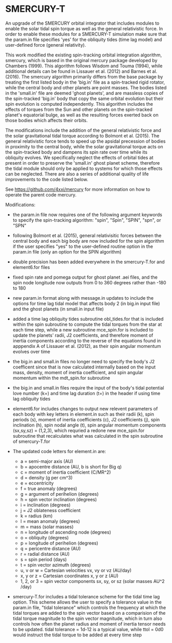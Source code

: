 # SMERCURY-T
An upgrade of the SMERCURY orbital integrator that includes modules to enable the solar tidal spin torque as well as the general relativistic force. In order to enable these modules for a SMERCURY-T simulation make sure that the param.in file specifies 'yes' for the obliquity tides (time lag model) and user-defined force (general relativity).

This work modified the existing spin-tracking orbital integration algorithm, smercury, which is based in the original mercury package developed by Chambers (1999). This algorithm follows Wisdom and Touma (1994), while additional details can be found in Lissauer et al. (2012) and Barnes et al. (2016). The smercury algorithm primarily differs from the base package by treating the first listed body in the 'big.in' file as a spin-tracked rigid rotator, while the central body and other planets are point masses. The bodies listed in the 'small.in' file are deemed 'ghost planets', and are massless copies of the spin-tracked 'big.in' body that copy the same orbital evolution but their spin evolution is computed independently. This algorithm includes the effects of torques from the Sun and other planets on the spin-tracked planet's equatorial bulge, as well as the resulting forces exerted back on those bodies which affects their orbits.

The modifications include the addition of the general relativistic force and the solar gravitational tidal torque according to Bolmont et al. (2015). The general relativistic force tends to speed up the apsidal precession of bodies in proximity to the central body, while the solar gravitational torque acts on the spin-tracked body and dampens its spin rate over time while its obliquity evolves. We specifically neglect the effects of orbital tides at present in order to preserve the 'small.in' ghost planet scheme, therefore the tidal module should only be applied to systems for which those effects can be neglected. There are also a series of additional quality of life improvements to the code listed below. 

See https://github.com/4xxi/mercury for more information on how to operate the parent code mercury.

Modifications:

- the param.in file now requires one of the following argument keywords to specify the spin-tracking algorithm: "spin", "Spin", "SPIN", "spn", or "SPN"

- following Bolmont et al. (2015), general relativisitic forces between the central body and each big body are now included for the spin algorithm if the user specifies "yes" to the user-defined routine option in the param.in file (only an option for the SPIN algorithm)

- double precision has been added everywhere in the smercury-T.for and element6.for files

- fixed spin rate and pomega output for ghost planet .aei files, and the spin node longitude now outputs from 0 to 360 degrees rather than -180 to 180

- new param.in format along with message.in updates to include the options for time lag tidal model that affects body 2 (in big.in input file) and the ghost planets (in small.in input file)

- added a time lag obliquity tides subroutine obl_tides.for that is included within the spin subroutine to compute the tidal torques from the star at each time step, while a new subroutine mce_spin.for is included to update the planets' radii, J2 coefficients, and therefore moment of inertia components according to the reverse of the equations found in apppendix A of Lissauer et al. (2012), as their spin angular momentum evolves over time

- the big.in and small.in files no longer need to specify the body's J2 coefficent since that is now calculated internally based on the input mass, density, moment of inertia coefficient, and spin angular momentum within the mdt_spin.for subroutine

- the big.in and small.in files require the input of the body's tidal potential love number (k=) and time lag duration (t=) in the header if using time lag obliquity tides

- element6.for includes changes to output new relevent parameters of each body with key letters in element.in such as their radii (k), spin periods (s), moment of inertia coefficients (c), J2 coefficients (j), spin inclination (h), spin nodal angle (t), spin angular momentum components (sx,sy,sz) = (1,2,3), which requried a redone new mce_spin.for subroutine that recalculates what was calculated in the spin subroutine of smercury-T.for

- The updated code letters for element.in are:
  - a = semi-major axis (AU)
  - b = apocentre distance (AU, b is short for Big q)
  - c = moment of inertia coefficient (C/MR^2)
  - d = density (g per cm^3)
  - e = eccentricity
  - f = true anomaly (degrees)
  - g = argument of perihelion (degrees)
  - h = spin vector inclination (degrees)
  - i = inclination (degrees)
  - j = J2 oblateness coefficient 
  - k = radius (km)
  - l = mean anomaly (degrees)
  - m = mass (solar masses)
  - n = longitude of ascending node (degrees)
  - o = obliquity (degrees)
  - p = longitude of perihelion (degrees)
  - q = pericentre distance (AU)
  - r = radial distance (AU)
  - s = spin period (days)
  - t = spin vector azimuth (degrees)
  - u, v or w = Cartesian velocities vx, vy or vz (AU/day)
  - x, y or z = Cartesian coordinates x, y or z (AU)
  - 1, 2, or 3 = spin vector components sx, sy, or sz (solar masses AU^2 /day)

- smercury-T.for includes a tidal tolerance scheme for the tidal time lag option. This scheme allows the user to specify a tolerance value in the param.in file, "tidal tolerance" which controls the frequency at which the tidal torques are added to the spin vector based on a comparision of the tidal torque magnitude to the spin vector magnitude, which in turn also controls how often the planet radius and moment of inertia tensor needs to be updated. tidal tolerance = 1d-12 is a typical value, while ttol = 0d0 would instruct the tidal torque to be added at every time step
